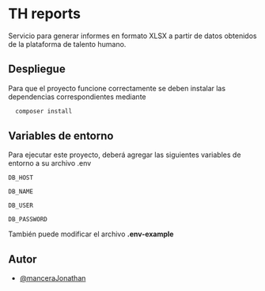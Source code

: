 
# TH reports

Servicio para generar informes en formato XLSX a partir de datos obtenidos de la plataforma de talento humano.

## Despliegue

Para que el proyecto funcione correctamente se deben instalar las dependencias correspondientes mediante

```bash
  composer install
```

## Variables de entorno

Para ejecutar este proyecto, deberá agregar las siguientes variables de entorno a su archivo .env

`DB_HOST`

`DB_NAME`

`DB_USER`

`DB_PASSWORD`

También puede modificar el archivo  **.env-example**

## Autor

- [@manceraJonathan](https://github.com/manceraJonathan)
